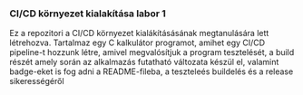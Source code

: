 ### CI/CD környezet kialakítása labor 1
Ez a repozitori a CI/CD környezet kialákításásának megtanulására lett létrehozva. Tartalmaz egy C kalkulátor programot, amihet egy CI/CD pipeline-t hozzunk létre, amivel megvalósítjuk a program tesztelését, a build részét amely során az alkalmazás futatható változata készül el, valamint badge-eket is fog adni a README-fileba, a teszteleés buildelés és a release sikerességéről